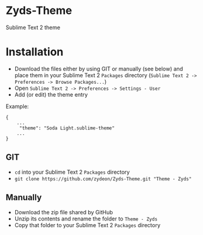 Zyds-Theme
==========

Sublime Text 2 theme

# Installation

* Download the files either by using GIT or manually (see below) and place them in your Sublime Text 2 `Packages` directory (`Sublime Text 2 -> Preferences -> Browse Packages...`)
* Open `Sublime Text 2 -> Preferences -> Settings - User`
* Add (or edit) the theme entry

Example:

    {
    	...
    	 "theme": "Soda Light.sublime-theme"
    	...
    }

## GIT

* `cd` into your Sublime Text 2 `Packages` directory
* `git clone https://github.com/zydeon/Zyds-Theme.git "Theme - Zyds"`

## Manually
* Download the zip file shared by GitHub
* Unzip its contents and rename the folder to `Theme - Zyds`
* Copy that folder to your Sublime Text 2 `Packages` directory

